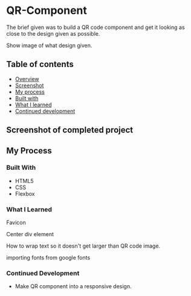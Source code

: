 # QR-Component

The brief given was to build a QR code component and get it looking as close to the design given as possible.

Show image of what design given. 

## Table of contents

  - [Overview](#overview)
  - [Screenshot](#screenshot)
  - [My process](#my-process)
  - [Built with](#built-with)
  - [What I learned](#what-i-learned)
  - [Continued development](#continued-development)
  
## Screenshot of completed project




## My Process

### Built With

- HTML5
- CSS
- Flexbox

### What I Learned

Favicon 

Center div element 

How to wrap text so it doesn't get larger than QR code image. 

importing fonts from google fonts 

### Continued Development
- Make QR component into a responsive design. 
